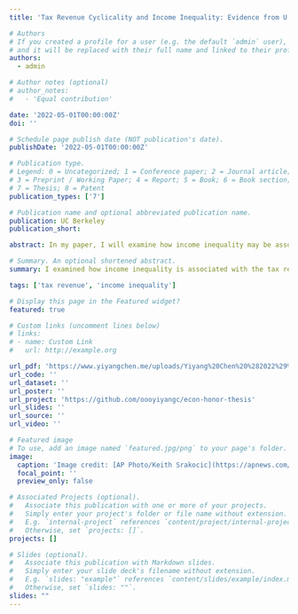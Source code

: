 ```yaml
---
title: 'Tax Revenue Cyclicality and Income Inequality: Evidence from U.S. Counties From 1989 to 2019'

# Authors
# If you created a profile for a user (e.g. the default `admin` user), write the username (folder name) here
# and it will be replaced with their full name and linked to their profile.
authors:
  - admin

# Author notes (optional)
# author_notes:
#   - 'Equal contribution'

date: '2022-05-01T00:00:00Z'
doi: ''

# Schedule page publish date (NOT publication's date).
publishDate: '2022-05-01T00:00:00Z'

# Publication type.
# Legend: 0 = Uncategorized; 1 = Conference paper; 2 = Journal article;
# 3 = Preprint / Working Paper; 4 = Report; 5 = Book; 6 = Book section;
# 7 = Thesis; 8 = Patent
publication_types: ['7']

# Publication name and optional abbreviated publication name.
publication: UC Berkeley
publication_short: 

abstract: In my paper, I will examine how income inequality may be associated with the cyclicality of tax revenue chiefly using U.S. county individual taxable income data from 1989-2019. I will perform a panel regression analysis looking at how tax revenue cyclicality in each county varies by income inequality at the respective location. I find that the effect is significant across counties in the same time period, where counties with higher inequality tend to have a more volatile cyclical fluctuation of local tax revenue. However, it seems the rising income inequality over the past few decades had relatively small impact on tax revenue being more sensitive to the business cycle.

# Summary. An optional shortened abstract.
summary: I examined how income inequality is associated with the tax revenue cyclicality chiefly using U.S. county individual taxable income data from 1989-2019.

tags: ['tax revenue', 'income inequality']

# Display this page in the Featured widget?
featured: true

# Custom links (uncomment lines below)
# links:
# - name: Custom Link
#   url: http://example.org

url_pdf: 'https://www.yiyangchen.me/uploads/Yiyang%20Chen%20%282022%29%20-%20Tax%20Revenue%20Cyclicality%20and%20Income%20Inequality%20-%20Evidence%20from%20U.S.%20Counties%20from%201989-2019.pdf'
url_code: ''
url_dataset: ''
url_poster: ''
url_project: 'https://github.com/oooyiyangc/econ-honor-thesis'
url_slides: ''
url_source: ''
url_video: ''

# Featured image
# To use, add an image named `featured.jpg/png` to your page's folder.
image:
  caption: 'Image credit: [AP Photo/Keith Srakocic](https://apnews.com/article/how-pandemic-affects-filing-taxes-d162b07588a1a25eacb7125eea3c19ea)'
  focal_point: ''
  preview_only: false

# Associated Projects (optional).
#   Associate this publication with one or more of your projects.
#   Simply enter your project's folder or file name without extension.
#   E.g. `internal-project` references `content/project/internal-project/index.md`.
#   Otherwise, set `projects: []`.
projects: []

# Slides (optional).
#   Associate this publication with Markdown slides.
#   Simply enter your slide deck's filename without extension.
#   E.g. `slides: "example"` references `content/slides/example/index.md`.
#   Otherwise, set `slides: ""`.
slides: ""
---
```


<!-- {{% callout note %}}
Click the _Cite_ button above to demo the feature to enable visitors to import publication metadata into their reference management software.
{{% /callout %}}

{{% callout note %}}
Create your slides in Markdown - click the _Slides_ button to check out the example.
{{% /callout %}} -->

<!-- Supplementary notes can be added here, including [code, math, and images](https://wowchemy.com/docs/writing-markdown-latex/).
 -->
